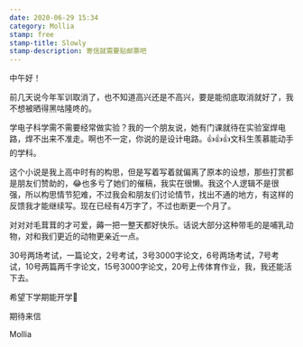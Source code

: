 ```yaml
---
date: 2020-06-29 15:34
category: Mollia
stamp: free
stamp-title: Slowly
stamp-description: 寄信就需要贴邮票吧
---
```


<p>
中午好！

前几天说今年军训取消了，也不知道高兴还是不高兴，要是能彻底取消就好了，我不想被晒得黑咕隆咚的。

学电子科学需不需要经常做实验？我的一个朋友说，她有门课就待在实验室焊电路，焊不出来不准走。啊也不一定，你说的是设计电路。👍👍👍文科生羡慕能动手的学科。

这个小说是我上高中时有的构思，但是写着写着就偏离了原本的设想，那些打赏都是朋友们赞助的，😂也多亏了她们的催稿，我实在很懒。我这个人逻辑不是很强，所以构思情节犯难，不过我会和朋友们讨论情节，找出不通的地方，有这样的反馈我才能继续写。现在已经有4万字了，不过也断更一个月了。

对对对毛茸茸的才可爱，薅一把一整天都好快乐。话说大部分这种带毛的是哺乳动物，对和我们更近的动物更亲近一点。

30号两场考试，一篇论文，2号考试，3号3000字论文，6号两场考试，7号考试，10号两篇两千字论文，15号3000字论文，20号上传体育作业，我，我还能活下去。

希望下学期能开学🙏

期待来信

Mollia
</p>